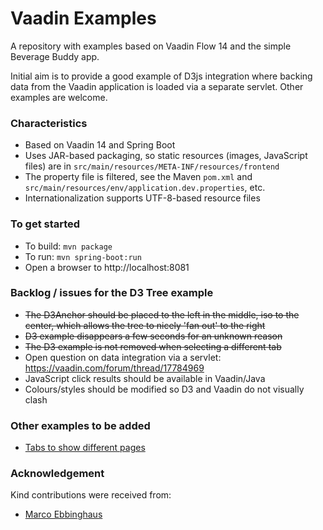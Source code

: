 # Vaadin Examples

A repository with examples based on Vaadin Flow 14 and the simple Beverage Buddy app. 

Initial aim is to provide a good example of D3js integration where backing data from the Vaadin application is loaded via a separate servlet. Other examples are welcome.

### Characteristics
- Based on Vaadin 14 and Spring Boot
- Uses JAR-based packaging, so static resources (images, JavaScript files) are in `src/main/resources/META-INF/resources/frontend`
- The property file is filtered, see the Maven `pom.xml` and `src/main/resources/env/application.dev.properties`, etc.
- Internationalization supports UTF-8-based resource files  

### To get started
- To build: `mvn package`
- To run: `mvn spring-boot:run`
- Open a browser to http://localhost:8081

### Backlog / issues for the D3 Tree example
- ~~The D3Anchor should be placed to the left in the middle, iso to the center, which allows the tree to nicely 'fan out' to the right~~
- ~~D3 example disappears a few seconds for an unknown reason~~
- ~~The D3 example is not removed when selecting a different tab~~
- Open question on data integration via a servlet: https://vaadin.com/forum/thread/17784969
- JavaScript click results should be available in Vaadin/Java
- Colours/styles should be modified so D3 and Vaadin do not visually clash

### Other examples to be added
- [Tabs to show different pages](https://vaadin.com/components/vaadin-tabs/java-examples) 

### Acknowledgement
Kind contributions were received from: 
- [Marco Ebbinghaus](http://www.twitter.com/codinghaus)  
